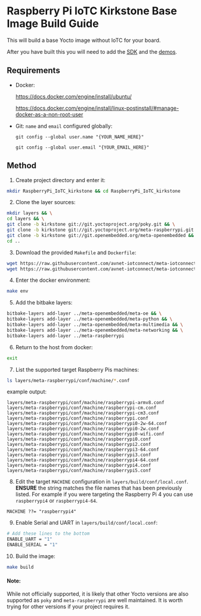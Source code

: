# Raspberry Pi IoTC Kirkstone Base Image Build Guide

This will build a base Yocto image without IoTC for your board.

After you have built this you will need to add the [SDK](../../IoTC-SDK/README.md) and the [demos](../../Demos/README.md).

## Requirements
- Docker: 

    https://docs.docker.com/engine/install/ubuntu/
    
    https://docs.docker.com/engine/install/linux-postinstall/#manage-docker-as-a-non-root-user
- Git: `name` and `email` configured globally:

    `git config --global user.name "{YOUR_NAME_HERE}"`

    `git config --global user.email "{YOUR_EMAIL_HERE}"`

## Method
1. Create project directory and enter it:
```bash
mkdir RaspberryPi_IoTC_kirkstone && cd RaspberryPi_IoTC_kirkstone
```

2. Clone the layer sources:
```bash
mkdir layers && \
cd layers && \
git clone -b kirkstone git://git.yoctoproject.org/poky.git && \
git clone -b kirkstone git://git.yoctoproject.org/meta-raspberrypi.git && \
git clone -b kirkstone git://git.openembedded.org/meta-openembedded && \
cd ..
```

3. Download the provided `Makefile` and `Dockerfile`:
```bash
wget https://raw.githubusercontent.com/avnet-iotconnect/meta-iotconnect-docs/main/Build/RaspberryPi/kirkstone/Makefile && \
wget https://raw.githubusercontent.com/avnet-iotconnect/meta-iotconnect-docs/main/Build/RaspberryPi/kirkstone/Dockerfile
```

4. Enter the docker environment:
```bash
make env
```

5. Add the bitbake layers:
```bash
bitbake-layers add-layer ../meta-openembedded/meta-oe && \
bitbake-layers add-layer ../meta-openembedded/meta-python && \
bitbake-layers add-layer ../meta-openembedded/meta-multimedia && \
bitbake-layers add-layer ../meta-openembedded/meta-networking && \
bitbake-layers add-layer ../meta-raspberrypi
```

6. Return to the host from docker:
```bash
exit
```

7. List the supported target Raspberry Pis machines:
```bash
ls layers/meta-raspberrypi/conf/machine/*.conf
```
example output:
```
layers/meta-raspberrypi/conf/machine/raspberrypi-armv8.conf
layers/meta-raspberrypi/conf/machine/raspberrypi-cm.conf
layers/meta-raspberrypi/conf/machine/raspberrypi-cm3.conf
layers/meta-raspberrypi/conf/machine/raspberrypi.conf
layers/meta-raspberrypi/conf/machine/raspberrypi0-2w-64.conf
layers/meta-raspberrypi/conf/machine/raspberrypi0-2w.conf
layers/meta-raspberrypi/conf/machine/raspberrypi0-wifi.conf
layers/meta-raspberrypi/conf/machine/raspberrypi0.conf
layers/meta-raspberrypi/conf/machine/raspberrypi2.conf
layers/meta-raspberrypi/conf/machine/raspberrypi3-64.conf
layers/meta-raspberrypi/conf/machine/raspberrypi3.conf
layers/meta-raspberrypi/conf/machine/raspberrypi4-64.conf
layers/meta-raspberrypi/conf/machine/raspberrypi4.conf
layers/meta-raspberrypi/conf/machine/raspberrypi5.conf
```

8. Edit the target `MACHINE` configuration in `layers/build/conf/local.conf`. **ENSURE** the string matches the file names that has been previously listed. For example if you were targeting the Raspberry Pi 4 you can use `raspberrypi4` or `raspberrypi4-64`.
```
MACHINE ??= "raspberrypi4"
```
9. Enable Serial and UART in `layers/build/conf/local.conf`:
```bash
# Add these lines to the bottom
ENABLE_UART = "1"
ENABLE_SERIAL = "1"
```

10. Build the image:
```bash
make build
```

#### Note:
While not officially supported, it is likely that other Yocto versions are also supported as `poky` and `meta-raspberrypi` are well maintained. It is worth trying for other versions if your project requires it.
